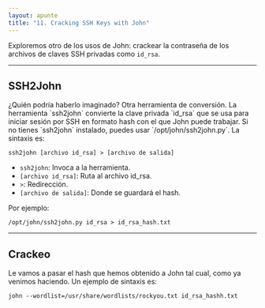 ```yaml
---
layout: apunte
title: "11. Cracking SSH Keys with John"
---
```


Exploremos otro de los usos de John: crackear la contraseña de los archivos de claves SSH privadas como `id_rsa`.

-----------------
<h2>SSH2John</h2>
¿Quién podría haberlo imaginado? Otra herramienta de conversión. La herramienta `ssh2john` convierte la clave privada `id_rsa` que se usa para iniciar sesión por SSH en formato hash con el que John puede trabajar. Si no tienes `ssh2john` instalado, puedes usar `/opt/john/ssh2john.py`. La sintaxis es:

`ssh2john [archivo id_rsa] > [archivo de salida]`

- `ssh2john`: Invoca a la herramienta.
- `[archivo id_rsa]`: Ruta al archivo id_rsa.
- `>`: Redirección.
- `[archivo de salida]`: Donde se guardará el hash.

Por ejemplo:

`/opt/john/ssh2john.py id_rsa > id_rsa_hash.txt`

-----------------
<h2>Crackeo</h2>
Le vamos a pasar el hash que hemos obtenido a John tal cual, como ya venimos haciendo. Un ejemplo de sintaxis es:

`john --wordlist=/usr/share/wordlists/rockyou.txt id_rsa_hashh.txt`
